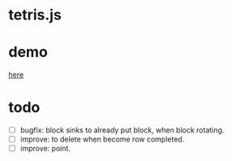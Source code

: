 # tetris.js

# demo
[here](https://naoki-tomita.github.io/tetris.js/)

# todo
- [ ] bugfix: block sinks to already put block, when block rotating.
- [ ] improve: to delete when become row completed.
- [ ] improve: point.
